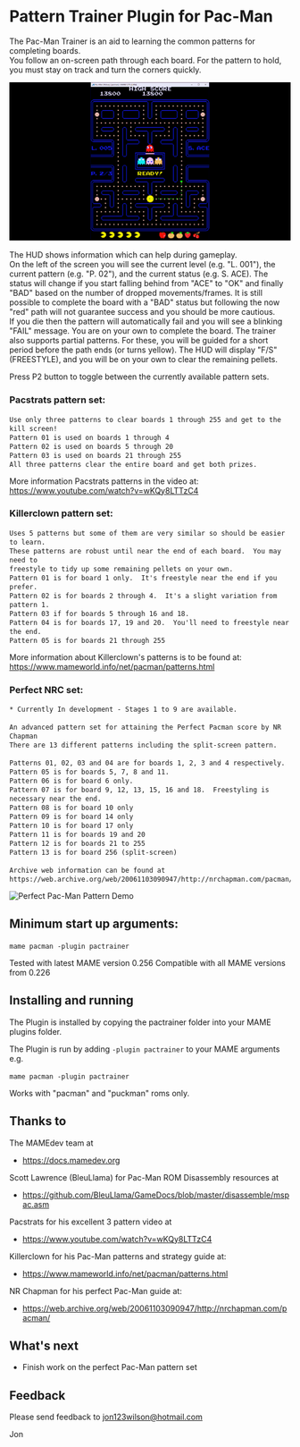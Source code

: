 # Pattern Trainer Plugin for Pac-Man #

The Pac-Man Trainer is an aid to learning the common patterns for completing boards.  
You follow an on-screen path through each board.  For the pattern to hold,  you must
stay on track and turn the corners quickly.  

![Pac-Man Trainer Plugin Demo](demo.gif)

The HUD shows information which can help during gameplay.  
On the left of the screen you will see the current level (e.g. "L. 001"),  the current
pattern (e.g. "P. 02"), and the current status (e.g. S. ACE).  The status will change 
if you start falling behind from "ACE" to "OK" and finally "BAD" based on the number of
dropped movements/frames.  It is still possible to complete the board with a "BAD" 
status but following the now "red" path will not guarantee success and you should be 
more cautious.  
If you die then the pattern will automatically fail and you will see a blinking "FAIL" 
message.  You are on your own to complete the board.
The trainer also supports partial patterns.  For these,  you will be guided for a short
period before the path ends (or turns yellow). The HUD will display "F/S" (FREESTYLE), 
and you will be on your own to clear the remaining pellets.

Press P2 button to toggle between the currently available pattern sets.
    
### Pacstrats pattern set:
    Use only three patterns to clear boards 1 through 255 and get to the kill screen!
    Pattern 01 is used on boards 1 through 4
    Pattern 02 is used on boards 5 through 20
    Pattern 03 is used on boards 21 through 255
    All three patterns clear the entire board and get both prizes.

More information Pacstrats patterns in the video at:
	https://www.youtube.com/watch?v=wKQy8LTTzC4
	
    
### Killerclown pattern set:
    Uses 5 patterns but some of them are very similar so should be easier to learn.
    These patterns are robust until near the end of each board.  You may need to 
    freestyle to tidy up some remaining pellets on your own. 
    Pattern 01 is for board 1 only.  It's freestyle near the end if you prefer.
    Pattern 02 is for boards 2 through 4.  It's a slight variation from pattern 1.
    Pattern 03 if for boards 5 through 16 and 18.
    Pattern 04 is for boards 17, 19 and 20.  You'll need to freestyle near the end.
    Pattern 05 is for boards 21 through 255

More information about Killerclown's patterns is to be found at:
    https://www.mameworld.info/net/pacman/patterns.html


### Perfect NRC set:
    * Currently In development - Stages 1 to 9 are available.

    An advanced pattern set for attaining the Perfect Pacman score by NR Chapman
    There are 13 different patterns including the split-screen pattern.
	
	Patterns 01, 02, 03 and 04 are for boards 1, 2, 3 and 4 respectively.
	Pattern 05 is for boards 5, 7, 8 and 11.
	Pattern 06 is for board 6 only.
	Pattern 07 is for board 9, 12, 13, 15, 16 and 18.  Freestyling is necessary near the end.
	Pattern 08 is for board 10 only
	Pattern 09 is for board 14 only
	Pattern 10 is for board 17 only
	Pattern 11 is for boards 19 and 20
	Pattern 12 is for boards 21 to 255
	Pattern 13 is for board 256 (split-screen)

    Archive web information can be found at
    https://web.archive.org/web/20061103090947/http://nrchapman.com/pacman/


![Perfect Pac-Man Pattern Demo](demo2.gif)


## Minimum start up arguments:

```mame pacman -plugin pactrainer```


Tested with latest MAME version 0.256
Compatible with all MAME versions from 0.226

  
## Installing and running
 
The Plugin is installed by copying the pactrainer folder into your MAME plugins folder.

The Plugin is run by adding `-plugin pactrainer` to your MAME arguments e.g.

```mame pacman -plugin pactrainer```  

Works with "pacman" and "puckman" roms only.


## Thanks to

The MAMEdev team at
- https://docs.mamedev.org

Scott Lawrence (BleuLlama) for Pac-Man ROM Disassembly resources at
- https://github.com/BleuLlama/GameDocs/blob/master/disassemble/mspac.asm

Pacstrats for his excellent 3 pattern video at
- https://www.youtube.com/watch?v=wKQy8LTTzC4

Killerclown for his Pac-Man patterns and strategy guide at:
- https://www.mameworld.info/net/pacman/patterns.html

NR Chapman for his perfect Pac-Man guide at:
- https://web.archive.org/web/20061103090947/http://nrchapman.com/pacman/


## What's next

- Finish work on the perfect Pac-Man pattern set


## Feedback

Please send feedback to jon123wilson@hotmail.com

Jon